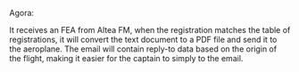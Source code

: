 Agora:

It receives an FEA from Altea FM, when the registration matches the table of registrations, it will convert the text document to a PDF file and send it to the aeroplane.
The email will contain reply-to data based on the origin of the flight, making it easier for the captain to simply <reply all> to the email.
